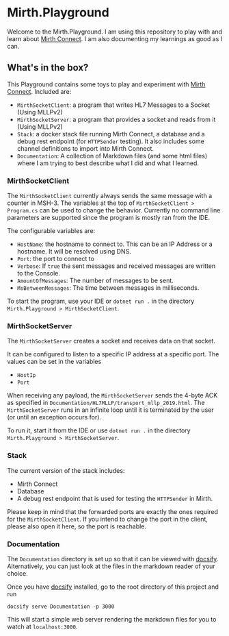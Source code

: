 # Mirth.Playground
Welcome to the Mirth.Playground. I am using this repository to play with and learn about [Mirth Connect](https://github.com/nextgenhealthcare/connect/). 
I am also documenting my learnings as good as I can. 

## What's in the box?
This Playground contains some toys to play and experiment with [Mirth Connect](https://github.com/nextgenhealthcare/connect/). 
Included are:
- `MirthSocketClient`: a program that writes HL7 Messages to a Socket (Using MLLPv2)
- `MirthSocketServer`: a program that provides a socket and reads from it (Using MLLPv2)
- `Stack`: a docker stack file running Mirth Connect, a database and a debug rest endpoint (for `HTTPSender` testing). It also includes some channel definitions to import into Mirth Connect.
- `Documentation`: A collection of Markdown files (and some html files) where I am trying to best describe what I did and what I learned.

### MirthSocketClient
The `MirthSocketClient` currently always sends the same message with a counter in MSH-3.
The variables at the top of `MirthSocketClient > Program.cs` can be used to change the behavior. Currently no command line parameters are supported since 
the program is mostly ran from the IDE. 

The configurable variables are:
- `HostName`: the hostname to connect to. This can be an IP Address or a hostname. It will be resolved using DNS.
- `Port`: the port to connect to
- `Verbose`: If `true` the sent messages and received messages are written to the Console.
- `AmountOfMessages`: The number of messages to be sent. 
- `MsBetweenMessages`: The time between messages in milliseconds.

To start the program, use your IDE or `dotnet run .` in the directory `Mirth.Playground > MirthSocketClient`.

### MirthSocketServer
The `MirthSocketServer` creates a socket and receives data on that socket. 

It can be configured to listen to a specific IP address at a specific port.
The values can be set in the variables 
- `HostIp`
- `Port`

When receiving any payload, the `MirthSocketServer` sends the 4-byte ACK as specified in `Documentation/HL7MLLP/transport_mllp_2019.html`.
The `MirthSocketServer` runs in an infinite loop until it is terminated by the user (or until an exception occurs for). 

To run it, start it from the IDE or use `dotnet run .` in the directory `Mirth.Playground > MirthSocketServer`.

### Stack
The current version of the stack includes:
- Mirth Connect
- Database
- A debug rest endpoint that is used for testing the `HTTPSender` in Mirth.

Please keep in mind that the forwarded ports are exactly the ones required for the `MirthSocketClient`. If you intend to change 
the port in the client, please also open it here, so the port is reachable.

### Documentation
The `Documentation` directory is set up so that it can be viewed with [docsify](https://docsify.js.org/#/). Alternatively, you can just look at the files in the 
markdown reader of your choice. 

Once you have [docsify](https://docsify.js.org/#/) installed, go to the root directory of this project and run 
```shell 
docsify serve Documentation -p 3000
```
This will start a simple web server rendering the markdown files for you to watch at `localhost:3000`.